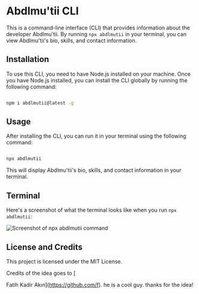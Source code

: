 # Abdlmu'tii CLI

This is a command-line interface (CLI) that provides information about the developer Abdlmu'tii. By running `npx abdlmutii` in your terminal, you can view Abdlmu'tii's bio, skills, and contact information.

## Installation

To use this CLI, you need to have Node.js installed on your machine. Once you have Node.js installed, you can install the CLI globally by running the following command:

```sh

npm i abdlmutii@latest -g

```

## Usage

After installing the CLI, you can run it in your terminal using the following command:

```sh

npx abdlmutii 

```

This will display Abdlmu'tii's bio, skills, and contact information in your terminal.

## Terminal

Here's a screenshot of what the terminal looks like when you run `npx abdlmutii`:

![Screenshot of npx abdlmutii command](https://media.discordapp.net/attachments/1061287700201742468/1084172372640288850/image.png)

## License and Credits

This project is licensed under the MIT License.

Credits of the idea goes to [

Fatih Kadir Akın](https://github.com/f). he is a cool guy. thanks for the idea!
